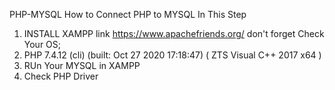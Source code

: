 PHP-MYSQL
 How to Connect PHP to MYSQL 
 In This Step 
 1) INSTALL XAMPP link https://www.apachefriends.org/ don't forget Check Your OS;
 2) PHP 7.4.12 (cli) (built: Oct 27 2020 17:18:47) ( ZTS Visual C++ 2017 x64 )
 3) RUn Your MYSQL in XAMPP
 4) Check PHP Driver 
